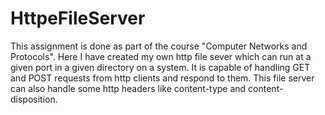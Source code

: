# HttpeFileServer
This assignment is done as part of the course "Computer Networks and Protocols". Here I have created my own http file sever which can run at a given port in a given directory on a system. It is capable of handling GET and POST requests from http clients and respond to them. This file server can also handle some http headers like content-type and content-disposition.
